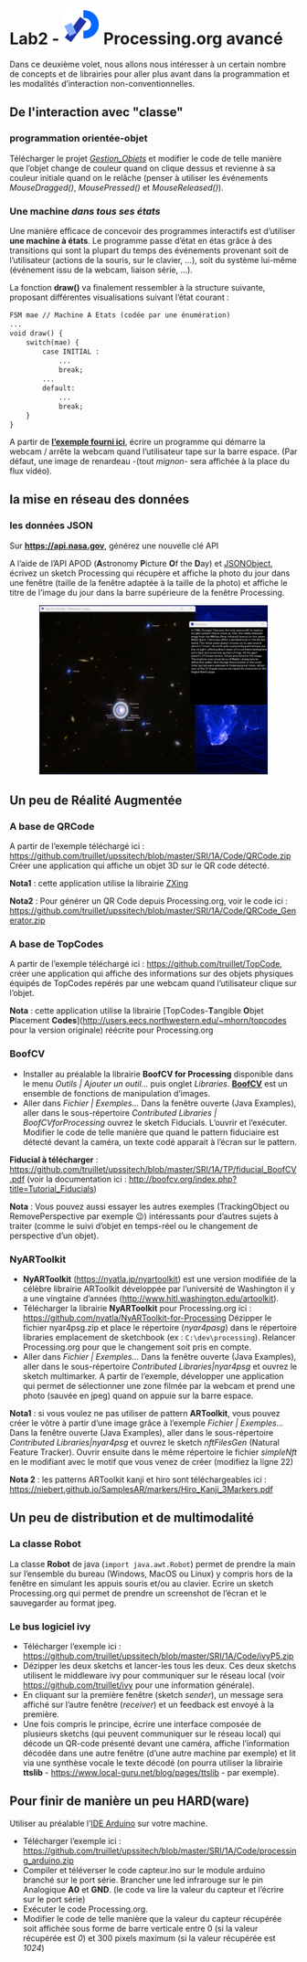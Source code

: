 # Lab2 - <img src="https://github.com/truillet/upssitech/blob/master/SRI/1A/Code/Processing_2021_logo.png" width=64> Processing.org avancé
Dans ce deuxième volet, nous allons nous intéresser à un certain nombre de concepts et de librairies pour aller plus avant dans la programmation et les modalités d’interaction non-conventionnelles.

## De l'interaction avec "classe"
### programmation orientée-objet
Télécharger le projet *[Gestion_Objets](https://github.com/truillet/upssitech/blob/master/SRI/1A/Code/Gestion_Objets.zip)* et modifier le code de telle manière que l’objet change de couleur quand on clique dessus et revienne à sa couleur initiale quand on le relâche (penser à utiliser les événements *MouseDragged()*, *MousePressed()* et *MouseReleased()*).

### Une machine *dans tous ses états*
Une manière efficace de concevoir des programmes interactifs est d’utiliser **une machine à états**. Le programme passe d’état en étas grâce à des transitions qui sont la plupart du temps des événements provenant soit de l’utilisateur (actions de la souris, sur le clavier, ...), soit du système lui-même (événement issu de la webcam, liaison série, ...).

La fonction **draw()** va finalement ressembler à la structure suivante, proposant différentes visualisations suivant l’état courant :
```
FSM mae // Machine A Etats (codée par une énumération)
...
void draw() {
	switch(mae) {
		case INITIAL :
			...
			break;
		...
		default:
			...	
			break;
	}
}
```

A partir de **[l’exemple fourni ici](https://github.com/truillet/upssitech/blob/master/SRI/1A/Code/Machine_Etats.zip)**, écrire un programme qui démarre la webcam / arrête la webcam quand l’utilisateur tape sur la barre espace. (Par défaut, une image de renardeau -(tout *mignon*- sera affichée à la place du flux vidéo).

## la mise en réseau des données
### les données JSON
Sur **https://api.nasa.gov**, générez une nouvelle clé API

A l’aide de l’API APOD (**A**stronomy **P**icture **O**f the **D**ay) et [JSONObject](https://processing.org/reference/JSONObject.html), écrivez un sketch Processing qui récupère et affiche la photo du jour dans une fenêtre (taille de la fenêtre adaptée à la taille de la photo) et affiche le titre de l’image du jour dans la barre supérieure de la fenêtre Processing.
<p align="center">
<img src="https://github.com/truillet/processing/blob/master/data/img/NPoD.png" width=400>
</p>

## Un peu de Réalité Augmentée
### A base de QRCode
A partir de l’exemple téléchargé ici : https://github.com/truillet/upssitech/blob/master/SRI/1A/Code/QRCode.zip
Créer une application qui affiche un objet 3D sur le QR code détecté.

**Nota1** : cette application utilise la librairie [ZXing](https://github.com/zxing/zxing)

**Nota2** : Pour générer un QR Code depuis Processing.org, voir le code ici : https://github.com/truillet/upssitech/blob/master/SRI/1A/Code/QRCode_Generator.zip

### A base de TopCodes
A partir de l’exemple téléchargé ici : https://github.com/truillet/TopCode, créer une application qui affiche des informations sur des objets physiques équipés de TopCodes repérés par une webcam quand l’utilisateur clique sur l’objet.

**Nota** : cette application utilise la librairie [TopCodes-**T**angible **O**bjet **P**lacement **Codes**](http://users.eecs.northwestern.edu/~mhorn/topcodes pour la version originale) réécrite pour Processing.org

### BoofCV
* Installer au préalable la librairie **BoofCV for Processing** disponible dans le menu *Outils | Ajouter un outil...* puis onglet *Libraries*. **[BoofCV](https://boofcv.org)** est un ensemble de fonctions de manipulation d’images.
* Aller dans *Fichier | Exemples…* Dans la fenêtre ouverte (Java Examples), aller dans le sous-répertoire *Contributed Libraries | BoofCVforProcessing* ouvrez le sketch Fiducials. L’ouvrir et l’exécuter. 
Modifier le code de telle manière que quand le pattern fiduciaire est détecté devant la caméra, un texte codé apparait à l’écran sur le pattern.

**Fiducial à télécharger** : https://github.com/truillet/upssitech/blob/master/SRI/1A/TP/fiducial_BoofCV.pdf (voir la documentation ici : http://boofcv.org/index.php?title=Tutorial_Fiducials)

**Nota** : Vous pouvez aussi essayer les autres exemples (TrackingObject ou RemovePerspective par exemple 😉) intéressants pour d’autres sujets à traiter (comme le suivi d’objet en temps-réel ou le changement de perspective d’un objet).


### NyARToolkit
* **NyARToolkit** (https://nyatla.jp/nyartoolkit) est une version modifiée de la célèbre librairie ARToolkit développée par l’université de Washington il y a une vingtaine d’années (http://www.hitl.washington.edu/artoolkit).
* Télécharger la librairie **NyARToolkit** pour Processing.org ici : https://github.com/nyatla/NyARToolkit-for-Processing
Dézipper le fichier nyar4psg.zip et place le répertoire (*nyar4pasg*) dans le répertoire libraries emplacement de sketchbook (ex : ```C:\dev\processing```). Relancer Processing.org pour que le changement soit pris en compte.
* Aller dans *Fichier | Exemples...* Dans la fenêtre ouverte (Java Examples), aller dans le sous-répertoire *Contributed Libraries|nyar4psg* et ouvrez le sketch multimarker. 
A partir de l’exemple, développer une application qui permet de sélectionner une zone filmée par la webcam et prend une photo (sauvée en jpeg) quand on appuie sur la barre espace.

**Nota1** : si vous voulez ne pas utiliser de pattern **ARToolkit**, vous pouvez créer le vôtre à partir d’une image grâce à l’exemple *Fichier | Exemples...* Dans la fenêtre ouverte (Java Examples), aller dans le sous-répertoire *Contributed Libraries|nyar4psg* et ouvrez le sketch *nftFilesGen* (Natural Feature Tracker). Ouvrir ensuite dans le même répertoire le fichier *simpleNft* en le modifiant avec le motif que vous venez de créer (modifiez la ligne 22)

**Nota 2** : les patterns ARToolkit kanji et hiro sont téléchargeables ici :	 https://niebert.github.io/SamplesAR/markers/Hiro_Kanji_3Markers.pdf

## Un peu de distribution et de multimodalité
### La classe Robot
La classe **Robot** de java (```import java.awt.Robot```) permet de prendre la main sur l’ensemble du bureau (Windows, MacOS ou Linux) y compris hors de la fenêtre en simulant les appuis souris et/ou au clavier.
Ecrire un sketch Processing.org qui permet de prendre un screenshot de l’écran et le sauvegarder au format jpeg.

### Le bus logiciel ivy
* Télécharger l’exemple ici : https://github.com/truillet/upssitech/blob/master/SRI/1A/Code/ivyP5.zip
* Dézipper les deux sketchs et lancer-les tous les deux. Ces deux sketchs utilisent le middleware ivy pour communiquer sur le réseau local (voir https://github.com/truillet/ivy pour une information générale).
* En cliquant sur la première fenêtre (sketch *sender*), un message sera affiché sur l’autre fenêtre (*receiver*) et un feedback est envoyé à la première.
* Une fois compris le principe, écrire une interface composée de plusieurs sketchs (qui peuvent communiquer sur le réseau local) qui décode un QR-code présenté devant une caméra, affiche l’information décodée dans une autre fenêtre (d’une autre machine par exemple) et lit via une synthèse vocale le texte décodé (on pourra utiliser la librairie **ttslib** - https://www.local-guru.net/blog/pages/ttslib - par exemple).

## Pour finir de manière un peu HARD(ware)
Utiliser au préalable l’[IDE Arduino](https://www.arduino.cc) sur votre machine.

* Télécharger l’exemple ici : https://github.com/truillet/upssitech/blob/master/SRI/1A/Code/processing_arduino.zip
* Compiler et téléverser le code capteur.ino sur le module arduino branché sur le port série. Brancher une led infrarouge sur le pin Analogique **A0** et **GND**. (le code va lire la valeur du capteur et l’écrire sur le port série)
* Exécuter le code Processing.org. 	
* Modifier le code de telle manière que la valeur du capteur récupérée soit affichée sous forme de barre verticale entre 0 (si la valeur récupérée est *0*) et 300 pixels maximum (si la valeur récupérée est *1024*)

